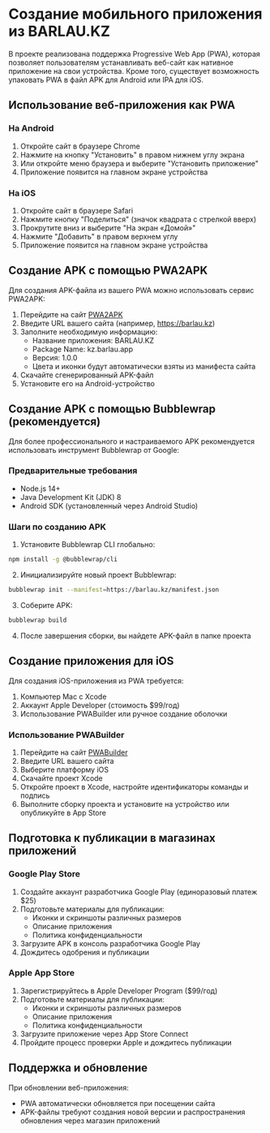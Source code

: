 # Создание мобильного приложения из BARLAU.KZ

В проекте реализована поддержка Progressive Web App (PWA), которая позволяет пользователям устанавливать веб-сайт как нативное приложение на свои устройства. Кроме того, существует возможность упаковать PWA в файл APK для Android или IPA для iOS.

## Использование веб-приложения как PWA

### На Android
1. Откройте сайт в браузере Chrome
2. Нажмите на кнопку "Установить" в правом нижнем углу экрана
3. Или откройте меню браузера и выберите "Установить приложение"
4. Приложение появится на главном экране устройства

### На iOS
1. Откройте сайт в браузере Safari
2. Нажмите кнопку "Поделиться" (значок квадрата с стрелкой вверх)
3. Прокрутите вниз и выберите "На экран «Домой»"
4. Нажмите "Добавить" в правом верхнем углу
5. Приложение появится на главном экране устройства

## Создание APK с помощью PWA2APK

Для создания APK-файла из вашего PWA можно использовать сервис PWA2APK:

1. Перейдите на сайт [PWA2APK](https://www.pwa2apk.com/)
2. Введите URL вашего сайта (например, https://barlau.kz)
3. Заполните необходимую информацию:
   - Название приложения: BARLAU.KZ
   - Package Name: kz.barlau.app
   - Версия: 1.0.0
   - Цвета и иконки будут автоматически взяты из манифеста сайта
4. Скачайте сгенерированный APK-файл
5. Установите его на Android-устройство

## Создание APK с помощью Bubblewrap (рекомендуется)

Для более профессионального и настраиваемого APK рекомендуется использовать инструмент Bubblewrap от Google:

### Предварительные требования
- Node.js 14+
- Java Development Kit (JDK) 8
- Android SDK (установленный через Android Studio)

### Шаги по созданию APK
1. Установите Bubblewrap CLI глобально:
```bash
npm install -g @bubblewrap/cli
```

2. Инициализируйте новый проект Bubblewrap:
```bash
bubblewrap init --manifest=https://barlau.kz/manifest.json
```

3. Соберите APK:
```bash
bubblewrap build
```

4. После завершения сборки, вы найдете APK-файл в папке проекта

## Создание приложения для iOS

Для создания iOS-приложения из PWA требуется:

1. Компьютер Mac с Xcode
2. Аккаунт Apple Developer (стоимость $99/год)
3. Использование PWABuilder или ручное создание оболочки

### Использование PWABuilder

1. Перейдите на сайт [PWABuilder](https://www.pwabuilder.com/)
2. Введите URL вашего сайта
3. Выберите платформу iOS
4. Скачайте проект Xcode
5. Откройте проект в Xcode, настройте идентификаторы команды и подпись
6. Выполните сборку проекта и установите на устройство или опубликуйте в App Store

## Подготовка к публикации в магазинах приложений

### Google Play Store
1. Создайте аккаунт разработчика Google Play (единоразовый платеж $25)
2. Подготовьте материалы для публикации:
   - Иконки и скриншоты различных размеров
   - Описание приложения
   - Политика конфиденциальности
3. Загрузите APK в консоль разработчика Google Play
4. Дождитесь одобрения и публикации

### Apple App Store
1. Зарегистрируйтесь в Apple Developer Program ($99/год)
2. Подготовьте материалы для публикации:
   - Иконки и скриншоты различных размеров
   - Описание приложения
   - Политика конфиденциальности
3. Загрузите приложение через App Store Connect
4. Пройдите процесс проверки Apple и дождитесь публикации

## Поддержка и обновление

При обновлении веб-приложения:
- PWA автоматически обновляется при посещении сайта
- APK-файлы требуют создания новой версии и распространения обновления через магазин приложений 